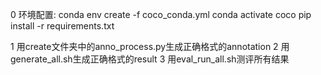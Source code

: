 0 环境配置:
conda env create -f coco_conda.yml
conda activate coco
pip install -r requirements.txt


1 用create文件夹中的anno_process.py生成正确格式的annotation
2 用generate_all.sh生成正确格式的result
3 用eval_run_all.sh测评所有结果